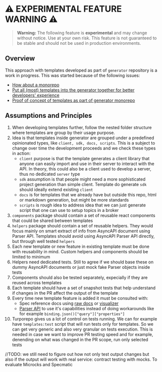 # ⚠️ **EXPERIMENTAL FEATURE WARNING** ⚠️

> **Warning:** The following feature is **experimental** and may change without notice. Use at your own risk. This feature is not guaranteed to be stable and should not be used in production environments.


## Overview

This approach with templates developed as part of `generator` repository is a work in progress. This was started because of the following issues:
- [How about a monorepo](https://github.com/asyncapi/generator/issues/1044)
- [Put all (most) templates into the generator together for better developers' experience](https://github.com/asyncapi/generator/issues/1249)
- [Proof of concept of templates as part of generator monorepo](https://github.com/asyncapi/generator/issues/1269)

## Assumptions and Principles

1. When developing templates further, follow the nested folder structure where templates are group by their usage purpose. 
2. Idea is that templates inside generator are grouped under a predefined opinionated types, like `client, sdk, docs, scripts`. This is a subject to change over time the development proceeds and we check these types in action:
    - `client` purpose is that the template generates a client library that anyone can easily import and use in their server to interact with the API. In theory, this could also be a client used to develop a server, thus no dedicated `server` type
    - `sdk` assumption is that people might need a more sophisticated project generation than simple client. Template do generate `sdk` should ideally extend existing `client`
    - `docs` is for templates that we already have but outside this repo, html or markdown generation, but might be more standards
    - `scripts` is rough idea to address idea that we can just generate script that one can use to setup topics in a broker
3. `components` package should contain a set of reusable react components that could be shared between templates
4. `helpers` package should contain a set of reusable helpers. They would focus mainly on smart extract of info from AsyncAPI document using Parser API. Templates should avoid using AsyncAPI Parser API directly, but through well tested `helpers`
5. Each new template or new feature in existing template must be done with reusability in mind. Custom helpers and components should be limited to minimum
6. Helpers need dedicated tests. Still to agree if we should base these on dummy AsyncAPI documents or just mock fake Parser objects inside tests
7. Components should also be tested separately, expecially if they are reused across templates
8. Each template should have a set of snapshot tests that help understand if changes in the PR affect the output of the template
9. Every time new template feature is added it must be consulted with:
   - Spec reference docs using [raw docs](https://www.asyncapi.com/docs/reference/specification/v3.0.0) or [visualizer](https://www.asyncapi.com/docs/reference/specification/v3.0.0-explorer) 
   - [Parser API](https://github.com/asyncapi/parser-api/blob/master/docs/api.md) to use it's capabilities instead of doing workarounds like for example `binding.json()["query"]["properties"]`
10. Turporepo gives us a lot of control on tests running. We can for example have `templates:test` script that will run tests only for templates. So we can get very generic and also very granular on tests execution. This is needed in case we want to improve PR testing speed and for example, denending on what was changed in the PR scope, run only selected tests

//TODO: we still need to figure out how not only test output changes but also if the output will work with real service: contract testing with mocks. To evaluate Microcks and Specmatic

